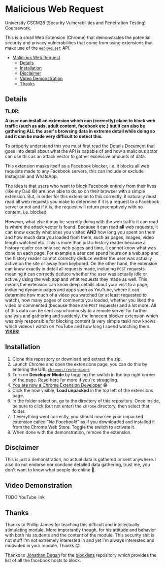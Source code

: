 # Malicious Web Request

University CSCM28 (Security Vulnerabilities and Penetration Testing) Coursework.

This is a small Web Extension (Chrome) that demonstrates the potential security and privacy vulnerabilities that come from using extensions that make use of the [`WebRequest`](https://developer.chrome.com/extensions/webRequest) API.

- [Malicious Web Request](#malicious-web-request)
  - [Details](#details)
  - [Installation](#installation)
  - [Disclaimer](#disclaimer)
  - [Video Demonstration](#video-demonstration)
  - [Thanks](#thanks)

## Details

**TL;DR**:

**A user can install an extension which can (correctly) claim to block web traffic (such as ads, adult content, facebook etc.) but it can also be gathering ALL the user's browsing data in extreme detail while doing so and it can be made very difficult to detect this.**

To properly understand this you must first read the [Details Document](DetailsDocument.pdf) that goes into detail about what the API is capable of and how a malicious actor can use this as an attack vector to gather excessive amounts of data.

This extension masks itself as a Facebook blocker, i.e. it blocks all web requests made to any Facebook servers, this can include or exclude Instagram and WhatsApp. 

The idea is that users who want to block Facebook entirely from their lives (like my Dad 😄) are now able to do so on their browser with a simple extension. But, in order for this extension to this correctly, it naturally must read all web requests you make to determine if it is a request to a Facebook server or not and if it is, the request will return preemptively with no content, i.e. blocked. 

However, what else it may be secretly doing with the web traffic it can read is where the attack vector is found. Because it can read **all** web requests, it can know exactly what sites you visited **AND** how long you spent on them and how much data you loaded from them, such as pages, images, video length watched etc. This is more than just a history reader because a history reader can only see web pages and time, it cannot know what was done on each page. For example a user can spend hours on a web app and the history reader cannot correctly deduce wether the user was actually active on the site or away from keyboard. On the other hand, the extension can know exactly in detail all requests made, including `POST` requests meaning it can correctly deduce whether the user was actually idle or actively using the web app and what requests they made as well. This means the extension can know deep details about your visit to a page, including dynamic pages and apps such as YouTube, where it can determine how much of a video you watched (or at least requested to watch), how many pages of comments you loaded, whether you liked the video or commented (because those are `POST` requests) and a lot more. All of this data can be sent asynchronously to a remote server for further analysis and gathering and suddenly, the innocent blocker extension which was only responsible for blocking content (a very simple task) now knows which videos I watch on YouTube and how long I spend watching them. [**YIKES!**](https://www.youtube.com/watch?v=80S4SK90LUA)

## Installation

1. Clone this repository or download and extract the zip.
2. Launch Chrome and open the extensions page, you can do this by entering the URL [`chrome://extensions`]()
3. Turn on **Developer Mode** by toggling the switch in the top right corner of the page. [Read here for more if you're struggling.](https://developer.chrome.com/extensions/faq#faq-dev-01)
4. [You are now a Chrome Extension Developer](https://i.redd.it/4ifd4hw4s9701.jpg) 😁
5. Click the now visible, **Load unpacked** in the top left of the extensions page.
6. In the folder selection, go to the directory of this repository. Once inside, be sure to click (but not enter) the `chrome` directory, then select that folder.
7. If everything went correctly, you should now see your unpacked extension called "*No Facebook!*" as if you downloaded and installed it from the Chrome Web Store. Toggle the switch to activate it.
8. When done with the demonstration, remove the extension.

## Disclaimer

This is just a demonstration, no actual data is gathered or sent anywhere. I also do not endorse nor condone detailed data gathering, trust me, you don't want to know what people do online 🤨.

## Video Demonstration

TODO YouTube link

## Thanks

Thanks to Phillip James for teaching this difficult and intellectually stimulating module. More importantly though, for his attitude and behavior with both his students and the content of the module. This security shit is not stuff I'm not extremely interested in and yet I'm always interested and motivated in your module. Thanks 😊

Thanks to [Jonathan Dugan](https://github.com/jmdugan) for the [blocklists](https://github.com/jmdugan/blocklists) repository which provides the list of all the facebook hosts to block.